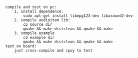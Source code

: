 	compile and test on pc:
		1. install dependence:
			sudo apt-get install libmpg123-dev libasound2-dev
		2. compile audioitem lib:
			cp source dir
			qmake && make distclean && qmake && make
		3. compile example
			cd example dir
			qmake && make distclean && qmake && make
	test on board:
		just cross-compile and cpoy to test

